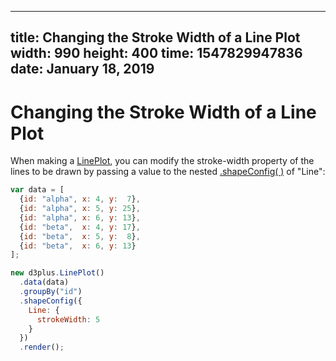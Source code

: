 ---
  title: Changing the Stroke Width of a Line Plot
  width: 990
  height: 400
  time: 1547829947836
  date: January 18, 2019
  ---

# Changing the Stroke Width of a Line Plot

When making a [LinePlot](http://d3plus.org/docs/#LinePlot), you can modify the stroke-width property of the lines to be drawn by passing a value to the nested [.shapeConfig( )](http://d3plus.org/docs/#Plot.shapeConfig) of "Line":

```js
var data = [
  {id: "alpha", x: 4, y:  7},
  {id: "alpha", x: 5, y: 25},
  {id: "alpha", x: 6, y: 13},
  {id: "beta",  x: 4, y: 17},
  {id: "beta",  x: 5, y:  8},
  {id: "beta",  x: 6, y: 13}
];

new d3plus.LinePlot()
  .data(data)
  .groupBy("id")
  .shapeConfig({
    Line: {
      strokeWidth: 5
    }
  })
  .render();
```
